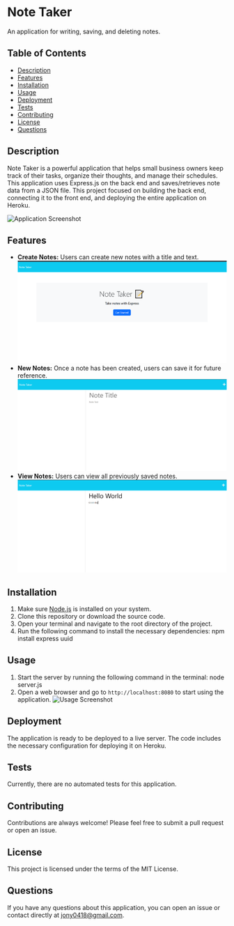 # Note Taker

An application for writing, saving, and deleting notes.

## Table of Contents

- [Description](#description)
- [Features](#features)
- [Installation](#installation)
- [Usage](#usage)
- [Deployment](#deployment)
- [Tests](#tests)
- [Contributing](#contributing)
- [License](#license)
- [Questions](#questions)

## Description

Note Taker is a powerful application that helps small business owners keep track of their tasks, organize their thoughts, and manage their schedules. This application uses Express.js on the back end and saves/retrieves note data from a JSON file. This project focused on building the back end, connecting it to the front end, and deploying the entire application on Heroku.

![Application Screenshot](URL_TO_APPLICATION_SCREENSHOT)

## Features

- **Create Notes:** Users can create new notes with a title and text.
  ![Create Notes Screenshot](/media/noteindex.PNG)
- **New Notes:** Once a note has been created, users can save it for future reference.
  ![Save Notes Screenshot](/media/newnote.PNG)
- **View Notes:** Users can view all previously saved notes.
  ![View Notes Screenshot](/media/viewnotes.PNG)

## Installation

1. Make sure [Node.js](https://nodejs.org/) is installed on your system.
2. Clone this repository or download the source code.
3. Open your terminal and navigate to the root directory of the project.
4. Run the following command to install the necessary dependencies: npm install express uuid

## Usage

1. Start the server by running the following command in the terminal: node server.js
2. Open a web browser and go to `http://localhost:8080` to start using the application.
   ![Usage Screenshot](URL_TO_USAGE_IMAGE)

## Deployment

The application is ready to be deployed to a live server. The code includes the necessary configuration for deploying it on Heroku.

## Tests

Currently, there are no automated tests for this application.

## Contributing

Contributions are always welcome! Please feel free to submit a pull request or open an issue.

## License

This project is licensed under the terms of the MIT License.

## Questions

If you have any questions about this application, you can open an issue or contact directly at [jony0418@gmail.com](mailto:jony0418@gmail.com).
